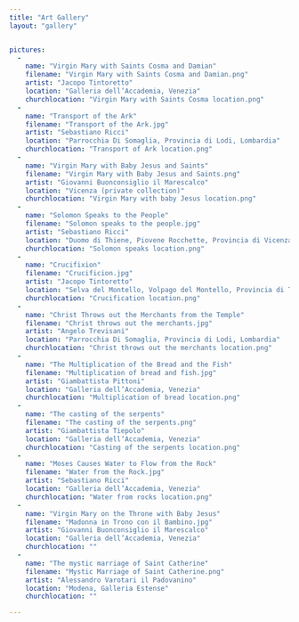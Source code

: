 ```yaml
---
title: "Art Gallery"
layout: "gallery"


pictures:
  -
    name: "Virgin Mary with Saints Cosma and Damian"
    filename: "Virgin Mary with Saints Cosma and Damian.png"
    artist: "Jacopo Tintoretto"
    location: "Galleria dell’Accademia, Venezia"
    churchlocation: "Virgin Mary with Saints Cosma location.png"
  -
    name: "Transport of the Ark"
    filename: "Transport of the Ark.jpg"
    artist: "Sebastiano Ricci"
    location: "Parrocchia Di Somaglia, Provincia di Lodi, Lombardia"
    churchlocation: "Transport of Ark location.png"
  -
    name: "Virgin Mary with Baby Jesus and Saints"
    filename: "Virgin Mary with Baby Jesus and Saints.png"
    artist: "Giovanni Buonconsiglio il Marescalco"
    location: "Vicenza (private collection)"
    churchlocation: "Virgin Mary with baby Jesus location.png"
  -
    name: "Solomon Speaks to the People"
    filename: "Solomon speaks to the people.jpg"
    artist: "Sebastiano Ricci"
    location: "Duomo di Thiene, Piovene Rocchette, Provincia di Vicenza"
    churchlocation: "Solomon speaks location.png"
  -
    name: "Crucifixion"
    filename: "Crucificion.jpg"
    artist: "Jacopo Tintoretto"
    location: "Selva del Montello, Volpago del Montello, Provincia di Treviso"
    churchlocation: "Crucification location.png"
  -
    name: "Christ Throws out the Merchants from the Temple"
    filename: "Christ throws out the merchants.jpg"
    artist: "Angelo Trevisani"
    location: "Parrocchia Di Somaglia, Provincia di Lodi, Lombardia"
    churchlocation: "Christ throws out the merchants location.png"
  -
    name: "The Multiplication of the Bread and the Fish"
    filename: "Multiplication of bread and fish.jpg"
    artist: "Giambattista Pittoni"
    location: "Galleria dell’Accademia, Venezia"
    churchlocation: "Multiplication of bread location.png"
  -
    name: "The casting of the serpents"
    filename: "The casting of the serpents.png"
    artist: "Giambattista Tiepolo"
    location: "Galleria dell’Accademia, Venezia"
    churchlocation: "Casting of the serpents location.png"
  -
    name: "Moses Causes Water to Flow from the Rock"
    filename: "Water from the Rock.jpg"
    artist: "Sebastiano Ricci"
    location: "Galleria dell’Accademia, Venezia"
    churchlocation: "Water from rocks location.png"
  -
    name: "Virgin Mary on the Throne with Baby Jesus"
    filename: "Madonna in Trono con il Bambino.jpg"
    artist: "Giovanni Buonconsiglio il Marescalco"
    location: "Galleria dell’Accademia, Venezia"
    churchlocation: ""
  -
    name: "The mystic marriage of Saint Catherine"
    filename: "Mystic Marriage of Saint Catherine.png"
    artist: "Alessandro Varotari il Padovanino"
    location: "Modena, Galleria Estense"
    churchlocation: ""

---
```

